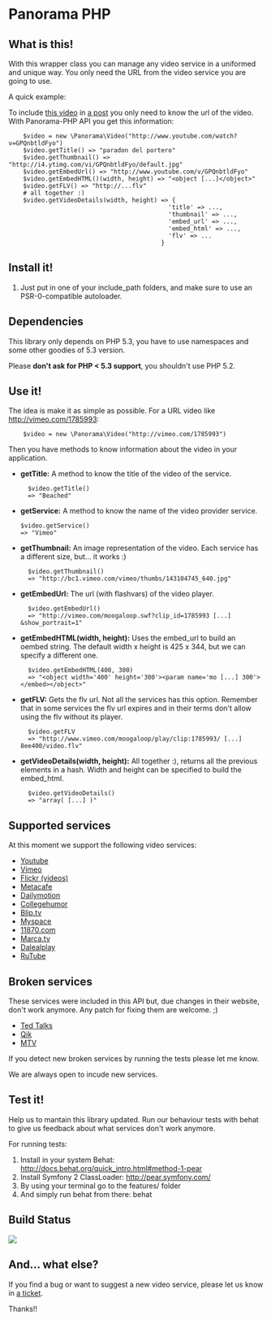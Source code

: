 Panorama PHP
============

What  is this!
--------------

With this wrapper class you can manage any video service in a uniformed and
unique way. You only need the URL from the video service you are going to use.

A quick example:

To include [this video](http://www.youtube.com/watch?v=HziGOzKOb9w&feature=player_embedded) in
[a post](http://www.retrincos.info/video/2011/04/27/2011042717512600207.html) you only need to know the
url of the video. With Panorama-PHP API you get this information:

        $video = new \Panorama\Video("http://www.youtube.com/watch?v=GPQnbtldFyo")
        $video.getTitle() => "paradon del portero"
        $video.getThumbnail() => "http://i4.ytimg.com/vi/GPQnbtldFyo/default.jpg"
        $video.getEmbedUrl() => "http://www.youtube.com/v/GPQnbtldFyo"
        $video.getEmbedHTML()(width, height) => "<object [...]</object>"
        $video.getFLV() => "http://...flv"
        # all together :)
        $video.getVideoDetails(width, height) => {
                                                'title' => ...,
                                                'thumbnail' => ...,
                                                'embed_url' => ...,
                                                'embed_html' => ...,
                                                'flv' => ...
                                              }


Install it!
-----------

1. Just put in one of your include_path folders, and make sure to use an
PSR-0-compatible autoloader.

Dependencies
------------
This library only depends on PHP 5.3, you have to use namespaces and some other goodies of 5.3 version.

Please __don't ask for PHP < 5.3 support__, you shouldn't use PHP 5.2.

Use it!
-------

The idea is make it as simple as possible. For a URL video like <http://vimeo.com/1785993>:

        $video = new \Panorama\Video("http://vimeo.com/1785993")

Then you have methods to know information about the video in your application.

-   __getTitle:__ A method to know the title of the video of the service.
  
          $video.getTitle()
          => "Beached"
          
-   __getService:__ A method to know the name of the video provider service.

        $video.getService()
        => "Vimeo"

-   __getThumbnail:__ An image representation of the video. Each service has a different size, but... it works :)

          $video.getThumbnail()
          => "http://bc1.vimeo.com/vimeo/thumbs/143104745_640.jpg"

-   __getEmbedUrl:__ The url (with flashvars) of the video player.

          $video.getEmbedUrl()
          => "http://vimeo.com/moogaloop.swf?clip_id=1785993 [...] &show_portrait=1"

-   __getEmbedHTML(width, height):__ Uses the embed\_url to build an oembed string. The default width x height is 425 x 344, but we can specify a different one.

          $video.getEmbedHTML(400, 300)
          => "<object width='400' height='300'><param name='mo [...] 300'></embed></object>"

-   __getFLV:__ Gets the flv url. Not all the services has this option. Remember that
in some services the flv url expires and in their terms don't allow using the
flv without its player.

          $video.getFLV
          => "http://www.vimeo.com/moogaloop/play/clip:1785993/ [...] 8ee400/video.flv"

-   __getVideoDetails(width, height):__ All together :), returns all the previous elements
in a hash. Width and height can be specified to build the embed\_html.

          $video.getVideoDetails()
          => "array( [...] )"


Supported services
------------------

At this moment we support the following video services:

-   [Youtube](http://www.youtube.com/)
-   [Vimeo](http://vimeo.com/)
-   [Flickr (videos)](http://flickr.com/)
-   [Metacafe](http://metacafe.com/)
-   [Dailymotion](http://dailymotion.com/)
-   [Collegehumor](http://collegehumor.com/)
-   [Blip.tv](http://blip.tv/)
-   [Myspace](http://vids.myspace.com/)
-   [11870.com](http://11870.com/)
-   [Marca.tv](http://www.marca.tv/)
-   [Dalealplay](http://www.dalealplay.com/)
-   [RuTube](http://www.rutube.ru/)

Broken services
---------------

These services were included in this API but, due changes in their website, don't work
anymore. Any patch for fixing them are welcome. ;)

-   [Ted Talks](http://www.ted.com/talks/)
-   [Qik](http://qik.com/)
-   [MTV](http://www.mtvhive.com/)

If you detect new broken services by running the tests please let me know.

We are always open to incude new services.

Test it!
--------
Help us to mantain this library updated. Run our behaviour tests with behat to
give us feedback about what services don't work anymore.

For running tests:

1. Install in your system Behat: http://docs.behat.org/quick_intro.html#method-1-pear
2. Install Symfony 2 ClassLoader: http://pear.symfony.com/
3. By using your terminal go to the features/ folder
4. And simply run behat from there: behat

Build Status
------------
[<img src="https://secure.travis-ci.org/frandieguez/panorama-php.png"/>](http://travis-ci.org/frandieguez/panorama-php)

And... what else?
-----------------
If you find a bug or want to suggest a new video service, please let us know in [a ticket](http://github.com/frandieguez/panorama-php/issues).

Thanks!!
